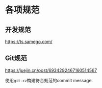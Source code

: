 # 各项规范

## 开发规范

<https://ts.samego.com/>

## Git规范

<https://juejin.cn/post/6934292467160514567>

使用`git-cz`构建符合规范的commit message.
